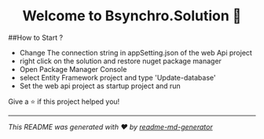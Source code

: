 <h1 align="center">Welcome to Bsynchro.Solution 👋</h1>
<p>
</p>

##How to Start ? 
<ul>
    <li>Change The connection string in appSetting.json of the web Api project</li>
    <li>right click on the solution and restore nuget package manager</li>
    <li>Open Package Manager Console</li>
    <li>select Entity Framework project and type 'Update-database'</li>
    <li>Set the web api project as startup project and run </li>
</ul>

Give a ⭐️ if this project helped you!

***
_This README was generated with ❤️ by [readme-md-generator](https://github.com/kefranabg/readme-md-generator)_